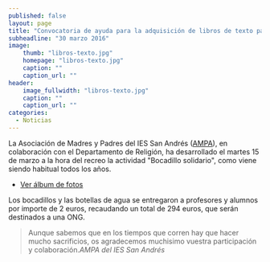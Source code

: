 ```yaml
---
published: false
layout: page
title: "Convocatoria de ayuda para la adquisición de libros de texto para el curso 2016-2017"
subheadline: "30 marzo 2016"
image:
    thumb: "libros-texto.jpg"
    homepage: "libros-texto.jpg"
    caption: ""
    caption_url: ""
header:
    image_fullwidth: "libros-texto.jpg"
    caption: ""
    caption_url: ""
categories:
  - Noticias
---
```



La Asociación de Madres y Padres del IES San Andrés ([AMPA](/ampa/)), en colaboración con el Departamento de Religión, ha desarrollado el martes 15 de marzo a la hora del recreo la actividad "Bocadillo solidario", como viene siendo habitual todos los años.

* [Ver álbum de fotos](https://goo.gl/photos/svcBXCbzHmjXRfGk9)

Los bocadillos y las botellas de agua se entregaron a profesores y alumnos por importe de 2 euros, recaudando un total de 294 euros, que serán destinados a una ONG.

> <span class="teaser">Aunque sabemos que en los tiempos que corren hay que hacer mucho sacrificios, os agradecemos muchisimo vuestra participación y colaboración.</span><cite>AMPA del IES San Andrés</cite>
